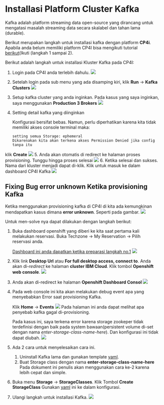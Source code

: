 # Installasi Platform Cluster Kafka
Kafka adalah platform streaming data open-source yang dirancang untuk mengatasi masalah streaming data secara skalabel dan tahan lama (durable).

Berikut merupakan langkah untuk installasi kafka dengan platform **CP4i**. Apabila anda belum memiliki platform CP4I bisa mengikuti tutorial [berikut](https://github.com/5112100070/apic-lab/tree/master/preparation)(Ikuti (langkah 1 sampai 2).

Berikut adalah langkah untuk installasi Kluster Kafka pada CP4I:

1. Login pada CP4I anda terlebih dahulu.
 ![](../images/preparation-16.png)
2. Setelah login pada sub menu yang ada disamping kiri, klik **Run** -> **Kafka Clusters**
![](../images/preparation-33.png)
3. Setup kafka cluster yang anda inginkan.
Pada kasus yang saya inginkan, saya menggunakan **Production 3 Brokers** 
![](../images/preparation-35.png)
4. Setting detail kafka yang diinginkan

    Konfigurasi bersifat bebas. Namun, perlu diperhatikan karena kita tidak memiliki akses console terminal maka:
    ~~~
    setting semua Storage: ephemeral
    Dikarenakan kita akan terkena akses Permission Denied jika config tanpa itu 
    ~~~
 
 klik **Create**
![](../images/preparation-36.png)
5. Anda akan otomatis di redirect ke halaman proses provisioning. Tunggu hingga proses selesai
![](../images/preparation-37.png)
6. Ketika selesai dan sukses. Nama dari kluster menjadi dapat di-klik. Klik untuk masuk ke dalam dashboard CP4I Kafka ![](../images/preparation-38.png)
 
## Fixing Bug error unknown Ketika provisioning Kafka
Ketika menggunakan provisioning kafka di CP4I di kita ada kemungkinan mendapatkan kasus dimana **error unknown**. 
Seperti pada gambar. 
![](images/kafka-error-1.png)

Untuk men-solve nya dapat dilakukan dengan langkah berikut:

1. Buka dashboard openshift yang diberi ke kita saat pertama kali melakukan reservasi.
Buka Techzone -> My Reservation -> Pilih reservasi anda.
 
    [Dashboard ini anda dapatkan ketika preparasi langkah no.1](https://github.com/5112100070/apic-lab/tree/master/preparation/part-1.md)
![](images/kafka-error-2.png)
2. Klik link **Desktop Url** atau **For full desktop access, connect to**. Anda akan di-*redirect* ke halaman **cluster IBM Cloud**. Klik tombol **Openshift web console**.
![](images/kafka-error-3.png)
3. Anda akan di-redirect ke halaman **Openshift Dashboard Consol**
![](images/kafka-error-4.png)
4. Pada web console ini kita akan melakukan debug event apa yang menyebabkan Error saat provisioning Kafka.

    Klik **Home** -> **Events**
    ![](images/kafka-error-5.png)
    Pada halaman ini anda dapat melihat apa penyebab kafka gagal di-provisioning.
    
    Pada kasus ini, saya terkena error karena storage zookeper tidak terdefinisi dengan baik pada system bawaan(persistent volume di-set dengan nama *enter-storage-class-name-here*).
    Dan konfigurasi ini tidak dapat diubah.
    ![](images/kafka-error-6.png)
5. Ada 2 cara untuk menyelesaikan cara ini.        
    1. Uninstall Kafka lama dan gunakan template [yaml](../../Misc/yaml-backup/kafka-techzone.yaml).
    2. Buat Storage class dengan nama **enter-storage-class-name-here**    
    Pada dokument ini penulis akan menggunakan cara ke-2 karena lebih cepat dan simple.

6. Buka menu **Storage** -> **StorageClasses**. Klik Tombol **Create StorageClass**
Gunakan [yaml](../../Misc/yaml-backup/kafka-techzone-storageclass.yaml) ini ke dalam konfigurasi.

7. Ulangi langkah untuk installasi Kafka.
![](images/kafka-error-7.png)